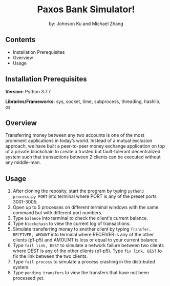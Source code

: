 <div align="center">

# Paxos Bank Simulator!
by: Johnson Ku and Michael Zhang
</div>

## Contents
<ul>
  <li>Installation Prerequisites
  <li>Overview
  <li>Usage
</ul>

## Installation Prerequisites

**Version:** Python 3.7.7 

**Libraries/Frameworks:** sys, socket, time, subprocess, threading, hashlib, os

## Overview

Transferring money between any two accounts is one of the most prominent applications in today’s world. Instead of a mutual exclusion approach, we have built a peer-to-peer money exchange application on top of a private blockchain to create a trusted but fault-tolerant decentralized system such that transactions between 2 clients can be executed without any middle-man.

## Usage

1. After cloning the reposity, start the program by typing `python3 process.py PORT` into terminal where PORT is any of the preset ports 3001-3005.
2. Open up to 5 processes on different terminal windows with the same command but with different port numbers.
3. Type `balance` into terminal to check the client's current balance.
4. Type `blockchain` to view the current log of transactions.
5. Simulate transferring money to another client by typing `Transfer, RECEIVER, AMOUNT` into  terminal where RECEIVER is any of the other clients (p1-p5)
and AMOUNT is less or equal to your current balance.
4. Type `fail link, DEST` to simulate a network failure between two clients where DEST is any of the other clients (p1-p5). Type `fix link, DEST` to fix the 
link between the two clients.
5. Type `fail process` to simulate a process crashing in the distributed system.
6. Type `pending transfers` to view the transfers that have not been processed yet.
